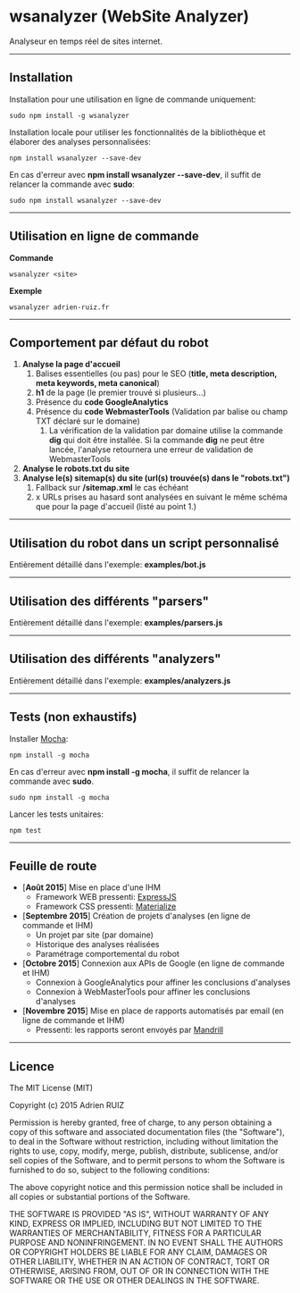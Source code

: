 # wsanalyzer (WebSite Analyzer)
Analyseur en temps réel de sites internet.

----------

Installation
------------

Installation pour une utilisation en ligne de commande uniquement:

    sudo npm install -g wsanalyzer

Installation locale pour utiliser les fonctionnalités de la bibliothèque et élaborer des analyses personnalisées:

    npm install wsanalyzer --save-dev

En cas d'erreur avec **npm install wsanalyzer --save-dev**, il suffit de relancer la commande avec **sudo**:

    sudo npm install wsanalyzer --save-dev

----------

Utilisation en ligne de commande
-----------

**Commande**

    wsanalyzer <site>

**Exemple**

    wsanalyzer adrien-ruiz.fr

----------

Comportement par défaut du robot
--------------------------------

 1. **Analyse la page d'accueil**
     1. Balises essentielles (ou pas) pour le SEO (**title, meta description, meta keywords, meta canonical**)
     2. **h1** de la page (le premier trouvé si plusieurs...)
     3. Présence du **code GoogleAnalytics**
     4. Présence du **code WebmasterTools** (Validation par balise ou champ TXT déclaré sur le domaine)
         1. La vérification de la validation par domaine utilise la commande **dig** qui doit être installée. Si la commande **dig** ne peut être lancée, l'analyse retournera une erreur de validation de WebmasterTools
 2. **Analyse le robots.txt du site**
 3. **Analyse le(s) sitemap(s) du site (url(s) trouvée(s) dans le "robots.txt")**
     1. Fallback sur **/sitemap.xml** le cas échéant
     2. x URLs prises au hasard sont analysées en suivant le même schéma que pour la page d'accueil (listé au point 1.)

----------

Utilisation du robot dans un script personnalisé
------------------------------------------------

Entièrement détaillé dans l'exemple: **examples/bot.js**

----------

Utilisation des différents "parsers"
----------------------------------

Entièrement détaillé dans l'exemple: **examples/parsers.js**

----------

Utilisation des différents "analyzers"
----------------------------------

Entièrement détaillé dans l'exemple: **examples/analyzers.js**

----------

Tests (non exhaustifs)
----

Installer [Mocha](http://mochajs.org/):

    npm install -g mocha

En cas d'erreur avec **npm install -g mocha**, il suffit de relancer la commande avec **sudo**.

    sudo npm install -g mocha

Lancer les tests unitaires:

    npm test

----------

Feuille de route
----------------

 - [**Août 2015**] Mise en place d'une IHM
     - Framework WEB pressenti: [ExpressJS](http://expressjs.com/)
     - Framework CSS pressenti: [Materialize](http://materializecss.com/)
 - [**Septembre 2015**] Création de projets d'analyses (en ligne de commande et IHM)
     - Un projet par site (par domaine)
     - Historique des analyses réalisées
     - Paramétrage comportemental du robot
 - [**Octobre 2015**] Connexion aux APIs de Google (en ligne de commande et IHM)
     - Connexion à GoogleAnalytics pour affiner les conclusions d'analyses
     - Connexion à WebMasterTools pour affiner les conclusions d'analyses
 - [**Novembre 2015**] Mise en place de rapports automatisés par email (en ligne de commande et IHM)
     - Pressenti: les rapports seront envoyés par [Mandrill](https://www.mandrill.com/)

----------

Licence
-------
The MIT License (MIT)

Copyright (c) 2015 Adrien RUIZ

Permission is hereby granted, free of charge, to any person obtaining a copy
of this software and associated documentation files (the "Software"), to deal
in the Software without restriction, including without limitation the rights
to use, copy, modify, merge, publish, distribute, sublicense, and/or sell
copies of the Software, and to permit persons to whom the Software is
furnished to do so, subject to the following conditions:

The above copyright notice and this permission notice shall be included in all
copies or substantial portions of the Software.

THE SOFTWARE IS PROVIDED "AS IS", WITHOUT WARRANTY OF ANY KIND, EXPRESS OR
IMPLIED, INCLUDING BUT NOT LIMITED TO THE WARRANTIES OF MERCHANTABILITY,
FITNESS FOR A PARTICULAR PURPOSE AND NONINFRINGEMENT. IN NO EVENT SHALL THE
AUTHORS OR COPYRIGHT HOLDERS BE LIABLE FOR ANY CLAIM, DAMAGES OR OTHER
LIABILITY, WHETHER IN AN ACTION OF CONTRACT, TORT OR OTHERWISE, ARISING FROM,
OUT OF OR IN CONNECTION WITH THE SOFTWARE OR THE USE OR OTHER DEALINGS IN THE
SOFTWARE.
